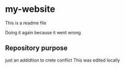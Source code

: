 # my-website

This is a readme file

Doing it again because it went wrong

## Repository purpose

just an addidtion to crete conflict
This was edited locally
